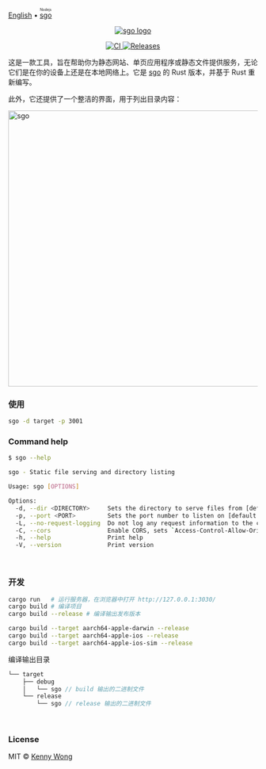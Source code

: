 [English](./README.md) • <ruby> [sgo](https://github.com/jaywcjlove/sgo) <rt>Nodejs</rt></ruby>

<p align="center">
  <a href="https://github.com/jaywcjlove/sgo-rs">
    <img alt="sgo logo" src="https://github.com/user-attachments/assets/ec07f2ce-03cd-4d04-ab1b-f0bf6cf6d334">
  </a>
</p>

<p align="center">
  <a href="https://github.com/jaywcjlove/sgo-rs/actions/workflows/ci.yml">
    <img alt="CI" src="https://github.com/jaywcjlove/sgo-rs/actions/workflows/ci.yml/badge.svg">
  </a>
  <a href="https://github.com/jaywcjlove/sgo-rs/releases">
    <img alt="Releases" src="https://img.shields.io/github/release/jaywcjlove/sgo-rs.svg">
  </a>
</p>

这是一款工具，旨在帮助你为静态网站、单页应用程序或静态文件提供服务，无论它们是在你的设备上还是在本地网络上。它是 [sgo](https://github.com/jaywcjlove/sgo) 的 Rust 版本，并基于 Rust 重新编写。

此外，它还提供了一个整洁的界面，用于列出目录内容：

<img width="557" alt="sgo" src="https://github.com/user-attachments/assets/76797b83-0ff4-45da-bacf-114c1af1f16d">

<br />

### 使用

```sh
sgo -d target -p 3001
```

### Command help

```sh
$ sgo --help

sgo - Static file serving and directory listing

Usage: sgo [OPTIONS]

Options:
  -d, --dir <DIRECTORY>     Sets the directory to serve files from [default: ./static]
  -p, --port <PORT>         Sets the port number to listen on [default: 3030]
  -L, --no-request-logging  Do not log any request information to the console
  -C, --cors                Enable CORS, sets `Access-Control-Allow-Origin` to `*`
  -h, --help                Print help
  -V, --version             Print version
```

<br />

### 开发

```sh
cargo run   # 运行服务器，在浏览器中打开 http://127.0.0.1:3030/
cargo build # 编译项目
cargo build --release # 编译输出发布版本

cargo build --target aarch64-apple-darwin --release
cargo build --target aarch64-apple-ios --release
cargo build --target aarch64-apple-ios-sim --release
```

编译输出目录

```rs
└── target
    ├── debug
    │   └── sgo // build 输出的二进制文件
    └── release
        └── sgo // release 输出的二进制文件
```

<br />

### License

MIT © [Kenny Wong](https://wangchujiang.com/)
